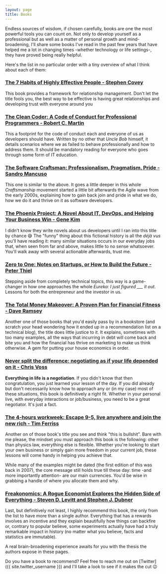 ```yaml
---
layout: page
title: Books
---
```


Endless sources of wisdom, if chosen carefully, books are one the most powerful
tools you can count on. Not only to develop yourself as a professional but as 
well as a matter of personal growth and mind-broadening, I'll share some books 
I've read in the past few years that have helped me a lot in changing times
-whether technology or life settings-, they have proved being really helpful.

Here's the list in no particular order with a tiny overview of what I think about each of them:

### [The 7 Habits of Highly Effective People - Stephen Covey][habits]
This book provides a framework for relationship management. Don't let the title fools you, the best way to be effective is having great relationships and developing trust with everyone around you
 
### [The Clean Coder: A Code of Conduct for Professional Programmers - Robert C. Martin][cleanCoder]
This a footprint for the code of conduct each and everyone of us as developers should have. Written by no other that *Uncle Bob* himself, it details scenarios where we as failed to behave professionally and how to address them. It should be mandatory reading for everyone who goes through some form of IT education.

### [The Software Craftsman: Professionalism, Pragmatism, Pride - Sandro Mancuso][craftsman]
This one is similar to the above. It goes a little deeper in this whole *Craftsmanship* movement started a little bit afterwards the Agile wave from the early 2000s, explaining how to gain back join and pride in what we do, how we do it and thrive on it as software developers. 

### [The Phoenix Project: A Novel About IT, DevOps, and Helping Your Business Win - Gene Kim][phoenix]
I didn't know they write novels about us developers until I ran into this title by chance 😅 The "funny" thing about this fictional history is all the *déjà vus* you'll have reading it: many similar situations occurs in our everyday jobs that, when seen from far and above, makes little to no sense whatsoever. You'll walk away with several actionable afterwards, trust me.

### [Zero to One: Notes on Startups, or How to Build the Future - Peter Thiel][0to1]
Stepping aside from completely technical topics, this way is a game-changer in how one approaches the whole *Eureka: I just figured ___ it out*. Lessons for both the entrepreneur and the investor in us.
 
### [The Total Money Makeover: A Proven Plan for Financial Fitness‎ - Dave Ramsey][makeOver]
Another one of those books that you'd easily pass by in a bookstore (and scratch your head wondering how it ended up in a recommendation list on a technical blog), the title does little justice to it. It explains, sometimes with too many examples, all the ways that incurring in debt will come back and bite you and how the financial has thrive on marketing to make us think otherwise. A gem for putting your house economics in order.

### [Never split the difference: negotiating as if your life depended on it - Chris Voss][neverSplit]
**Everything in life is a negotiation**. If you didn't know that then congratulation, you just learned your lesson of the day. If you did already but don't necessarily know how to approach any or (in my case) most of these situations, this book is definitively a right fit. Whether in your personal live, with everyday interactions or job/business, you need to be a great negotiator. It's just a fact.

### [The 4-hours workweek: Escape 9-5, live anywhere and join the new rich - Tim Ferriss][4hour]
Another on of those book's title you see and think "this is bullshit". Bare with me please, the mindset you must approach this book is the following: other than physics law, everything else is flexible. Whether you're looking to start your own business or simply gain more freedom in your current job, these lessons will come handy in helping you achieve that. 

While many of the examples might be dated (the first edition of this was back in 2007), the core message still holds true till these day: time -and more importantly attention- are our main currencies. You'd be wise in grabbing a handle of where you allocate them and why.

### [Freakonomics: A Rogue Economist Explores the Hidden Side of Everything - Steven D. Levitt and Stephen J. Dubner][freakonomics]
Last, but definitively not least, I highly recommend this book, the only from the list to have more than a single author. Everything that has a rewards involves an incentive and they explain beautifully how things can backfire or, contrary to popular believe, some experiments actually have had a truly remarkable impact in history (no matter what you believe, facts and statistics are immutable). 

A real brain-broadening experience awaits for you with the thesis the authors expose in these pages.

Do you have a book to recommend? Feel free to reach me out on [Twitter]({{ site.twitter_username }}) and I'll take a look to see if it makes the cut 😉

[habits]: https://www.goodreads.com/book/show/36072.The_7_Habits_of_Highly_Effective_People?ac=1&from_search=true&qid=BBrZPfq06f&rank=1

[cleanCoder]: https://www.goodreads.com/book/show/10284614-the-clean-coder?ac=1&from_search=true&qid=ss9QsPBQgz&rank=2

[craftsman]: https://www.goodreads.com/book/show/23215733-the-software-craftsman?ac=1&from_search=true&qid=BHjVvyhcEl&rank=2

[makeOver]: https://www.goodreads.com/book/show/78427.The_Total_Money_Makeover?ac=1&from_search=true&qid=QdBjMZTXoa&rank=1

[phoenix]: https://www.goodreads.com/book/show/17255186-the-phoenix-project?ac=1&from_search=true&qid=9Dl90spdWq&rank=1

[0to1]: https://www.goodreads.com/book/show/18050143-zero-to-one?ac=1&from_search=true&qid=YeDhHsMA8G&rank=1

[neverSplit]: https://www.goodreads.com/book/show/26156469-never-split-the-difference?ac=1&from_search=true&qid=GxW6k8LUwV&rank=1

[4hour]: https://www.goodreads.com/book/show/368593.The_4_Hour_Workweek?ac=1&from_search=true&qid=2v317XSGT0&rank=3

[freakonomics]: https://www.goodreads.com/book/show/1202.Freakonomics?ac=1&from_search=true&qid=F1hsIajew7&rank=1
